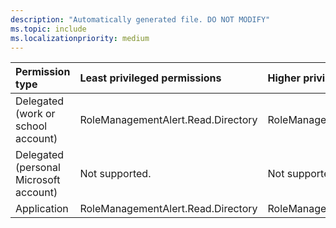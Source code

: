 ```yaml
---
description: "Automatically generated file. DO NOT MODIFY"
ms.topic: include
ms.localizationpriority: medium
---
```


|Permission type|Least privileged permissions|Higher privileged permissions|
|:---|:---|:---|
|Delegated (work or school account)|RoleManagementAlert.Read.Directory|RoleManagementAlert.ReadWrite.Directory|
|Delegated (personal Microsoft account)|Not supported.|Not supported.|
|Application|RoleManagementAlert.Read.Directory|RoleManagementAlert.ReadWrite.Directory|

